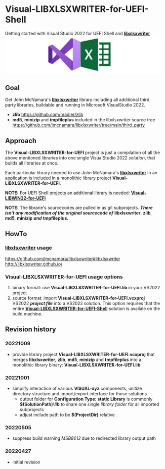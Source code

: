 # Visual-LIBXLSXWRITER-for-UEFI-Shell
Getting started with Visual Studio 2022 for UEFI Shell and [**libxlsxwriter**](https://github.com/jmcnamara/libxlsxwriter#libxlsxwriter)
![visualUefi](visualUefiWideXLSXWriter.png)

## Goal
Get John McNamara's  [**libxlsxwriter**](https://github.com/jmcnamara/libxlsxwriter#libxlsxwriter)
library including all additional third party libraries, buildable and running in Microsoft VisualStudio 2022.
* **zlib** https://github.com/madler/zlib
* **md5**, **minizip** and **tmpfileplus** included in the libxlsxwriter source tree https://github.com/jmcnamara/libxlsxwriter/tree/main/third_party

## Approach
The **Visual-LIBXLSXWRITER-for-UEFI** project is just a compilation
of all the above mentioned libraries into one single VisualStudio 2022 *solution*,
that builds all libraries at once.

Each particular library needed to use John McNamara's  [**libxlsxwriter**](https://github.com/jmcnamara/libxlsxwriter#libxlsxwriter)
in an application is included in a monolithic library project **Visual-LIBXLSXWRITER-for-UEFI**.
 
**NOTE:** For UEFI Shell projects an additional library is needed: [**Visual-LIBWIN32-for-UEFI**](https://github.com/KilianKegel/Visual-LIBWIN32-for-UEFI)

**NOTE:** The librarie's sourcecodes are pulled in as git subprojects.
***There isn't any modification of the original sourcecode of*** **libxlsxwriter**, **zlib**, **md5**, **minizip** ***and*** **tmpfileplus.**

## HowTo
### [**libxlsxwriter**](https://github.com/jmcnamara/libxlsxwriter#libxlsxwriter) usage
https://github.com/jmcnamara/libxlsxwriter#libxlsxwriter
http://libxlsxwriter.github.io/

### **Visual-LIBXLSXWRITER-for-UEFI** usage options
1. binary format: use **Visual-LIBXLSXWRITER-for-UEFI.lib** in your VS2022 project
2. source format: import **Visual-LIBXLSXWRITER-for-UEFI.vcxproj** VS2022 ***project file*** into a VS2022 solution.
   This option requires that the entire [**Visual-LIBXLSXWRITER-for-UEFI-Shell**](https://github.com/KilianKegel/Visual-LIBXLSXWRITER-for-UEFI-Shell)
   solution is availale on the build machine.

## Revision history
### 20221009
* provide library project **Visual-LIBXLSXWRITER-for-UEFI.vcxproj** that merges
  **libxlsxwriter**, **zlib**, **md5**, **minizip** and **tmpfileplus** into a monolithic library binary:
  **Visual-LIBXLSXWRITER-for-UEFI.lib**
### 20221001
* simplify interaction of various **VISUAL-xyz** components, unitize directory structure 
  and import/export interface for those solutions
    * output folder for **Configuration Type: static Library** is commonly **$(SolutionPath)**\\***lib***
      to share one single *library folder* for all imported subprojects
    * adjust include path to be **$(ProjectDir)** relative

### 20220505
* suppress build warning *MSB8012* due to redirected library output path

### 20220427
* initial revision
